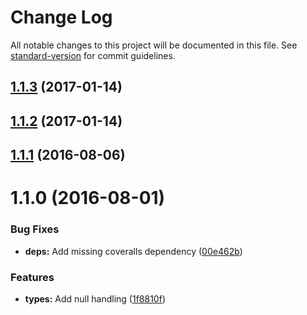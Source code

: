 # Change Log

All notable changes to this project will be documented in this file. See [standard-version](https://github.com/conventional-changelog/standard-version) for commit guidelines.

<a name="1.1.3"></a>
## [1.1.3](https://github.com/JaKXz/type-convert/compare/v1.1.2...v1.1.3) (2017-01-14)



<a name="1.1.2"></a>
## [1.1.2](https://github.com/JaKXz/type-convert/compare/v1.1.0...v1.1.2) (2017-01-14)



<a name="1.1.1"></a>
## [1.1.1](https://github.com/JaKXz/type-convert/compare/v1.1.0...v1.1.1) (2016-08-06)



<a name="1.1.0"></a>
# 1.1.0 (2016-08-01)


### Bug Fixes

* **deps:** Add missing coveralls dependency ([00e462b](https://github.com/JaKXz/type-convert/commit/00e462b))


### Features

* **types:** Add null handling ([1f8810f](https://github.com/JaKXz/type-convert/commit/1f8810f))
